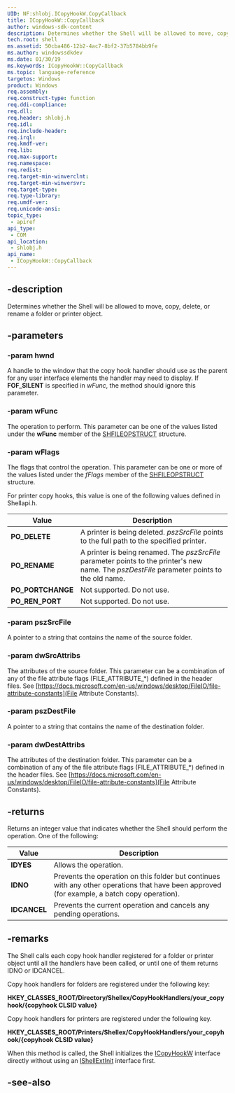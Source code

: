 ```yaml
---
UID: NF:shlobj.ICopyHookW.CopyCallback
title: ICopyHookW::CopyCallback
author: windows-sdk-content
description: Determines whether the Shell will be allowed to move, copy, delete, or rename a folder or printer object.
tech.root: shell
ms.assetid: 50cba486-12b2-4ac7-8bf2-37b5784bb9fe
ms.author: windowssdkdev
ms.date: 01/30/19
ms.keywords: ICopyHookW::CopyCallback
ms.topic: language-reference
targetos: Windows
product: Windows
req.assembly: 
req.construct-type: function
req.ddi-compliance: 
req.dll: 
req.header: shlobj.h
req.idl: 
req.include-header: 
req.irql: 
req.kmdf-ver: 
req.lib: 
req.max-support: 
req.namespace: 
req.redist: 
req.target-min-winverclnt: 
req.target-min-winversvr: 
req.target-type: 
req.type-library: 
req.umdf-ver: 
req.unicode-ansi: 
topic_type:
 - apiref
api_type:
 - COM
api_location:
 - shlobj.h
api_name:
 - ICopyHookW::CopyCallback
---
```


## -description

Determines whether the Shell will be allowed to move, copy, delete, or rename a folder or printer object.

## -parameters

### -param hwnd

A handle to the window that the copy hook handler should use as the parent for any user interface elements the handler may need to display. If **FOF_SILENT** is specified in *wFunc*, the method should ignore this parameter.

### -param wFunc

The operation to perform. This parameter can be one of the values listed under the **wFunc** member of the [SHFILEOPSTRUCT](https://docs.microsoft.com/windows/desktop/api/shellapi/ns-shellapi-_shfileopstructa) structure.

### -param wFlags

The flags that control the operation. This parameter can be one or more of the values listed under the *fFlags* member of the [SHFILEOPSTRUCT](https://docs.microsoft.com/windows/desktop/api/shellapi/ns-shellapi-_shfileopstructa) structure. 
                        
For printer copy hooks, this value is one of the following values defined in Shellapi.h.

                 

| Value       | Description |
|-------------|------------|
|  **PO_DELETE**      | A printer is being deleted. *pszSrcFile* points to the full path to the specified printer.           |
|  **PO_RENAME**       | A printer is being renamed. The *pszSrcFile* parameter points to the printer's new name. The *pszDestFile* parameter points to the old name.           |
| **PO_PORTCHANGE**    | Not supported. Do not use.          |
| **PO_REN_PORT**    | Not supported. Do not use.           |

### -param pszSrcFile

A pointer to a string that contains the name of the source folder.

### -param dwSrcAttribs

The attributes of the source folder. This parameter can be a combination of any of the file attribute flags (FILE_ATTRIBUTE_*) defined in the header files. See [https://docs.microsoft.com/en-us/windows/desktop/FileIO/file-attribute-constants](File Attribute Constants).

### -param pszDestFile

A pointer to a string that contains the name of the destination folder.

### -param dwDestAttribs

The attributes of the destination folder. This parameter can be a combination of any of the file attribute flags (FILE_ATTRIBUTE_*) defined in the header files. See [https://docs.microsoft.com/en-us/windows/desktop/FileIO/file-attribute-constants](File Attribute Constants).

## -returns

Returns an integer value that indicates whether the Shell should perform the operation. One of the following:

| Value       | Description |
|-------------|------------|
| **IDYES**       | Allows the operation.           |
| **IDNO**        | Prevents the operation on this folder but continues with any other operations that have been approved (for example, a batch copy operation).           |
| **IDCANCEL**    | Prevents the current operation and cancels any pending operations.           |

## -remarks

The Shell calls each copy hook handler registered for a folder or printer object until all the handlers have been called, or until one of them returns IDNO or IDCANCEL.

Copy hook handlers for folders are registered under the following key:

**HKEY_CLASSES_ROOT/Directory/Shellex/CopyHookHandlers/your_copyhook/{copyhook CLSID value}**

Copy hook handlers for printers are registered under the following key.

**HKEY_CLASSES_ROOT/Printers/Shellex/CopyHookHandlers/your_copyhook/{copyhook CLSID value}**
                
When this method is called, the Shell initializes the [ICopyHookW](nn-shlobj-icopyhookw) interface directly without using an [IShellExtInit](https://docs.microsoft.com/windows/desktop/api/shobjidl_core/nn-shobjidl_core-ishellextinit) interface first.               

## -see-also



